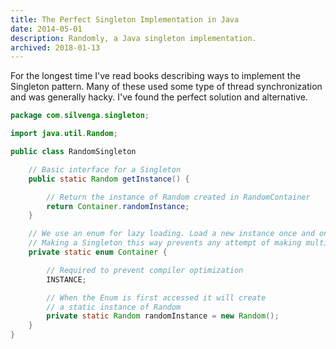 ```yaml
---
title: The Perfect Singleton Implementation in Java
date: 2014-05-01
description: Randomly, a Java singleton implementation.
archived: 2018-01-13
---
```


For the longest time I've read books describing ways to implement the Singleton pattern. Many of these used some type of thread synchronization and was generally hacky. I've found the perfect solution and alternative.

```java
package com.silvenga.singleton;

import java.util.Random;

public class RandomSingleton

	// Basic interface for a Singleton
	public static Random getInstance() {

		// Return the instance of Random created in RandomContainer
		return Container.randomInstance;
	}

	// We use an enum for lazy loading. Load a new instance once and only when needed
	// Making a Singleton this way prevents any attempt of making multiple instances
	private static enum Container {

		// Required to prevent compiler optimization
		INSTANCE;

		// When the Enum is first accessed it will create
		// a static instance of Random
		private static Random randomInstance = new Random();
	}
}
```
